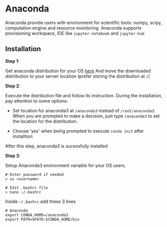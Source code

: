 # Anaconda

Anaconda provide users with environment for scientific tools: numpy, scipy, computation engine and resource monitoring.
Anaconda supports provisioning workspace, IDE like `jupyter-notebook` and `jupyter-hub`

## Installation

**Step 1**: 

Get anaconda distribution for your OS [here](https://www.anaconda.com/products/distribution)
And move the downloaded distribution to your server location (prefer storing the distribution at `/`)


**Step 2**:

Execute the distribution file and follow its instruction. During the installation, pay attention to some options:

* Set location for anaconda3 at `/anaconda3` instead of `/root/anaconda3`. When you are prompted to make a decision, just type `/anaconda3` to set the location for the distribution.

* Choose 'yes' when being prompted to execute `conda init` after installtion


After this step, anaconda3 is sucessfully installed

**Step 3**:

Setup Anaconda3 environment variable for your OS users. 

```
# Enter password if needed
> su <username>

# Edit .bashrc file
> nano ~/.bashrc

```

Inside `~/.bashrc` add these 3 lines

```
# Anaconda
export CONDA_HOME=/anaconda3
export PATH=$PATH:$CONDA_HOME/bin
```

